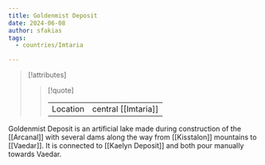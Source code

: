 ```yaml
---
title: Goldenmist Deposit
date: 2024-06-08
author: sfakias
tags:
  - countries/Imtaria

---
```

> [!attributes]
> 
> > [!quote]
> >
> > | | |
> > | --- | --- |
> > | Location | central [[Imtaria]] |

Goldenmist Deposit is an artificial lake made during construction of the [[Arcanal]] with several dams along the way from [[Kisstalon]] mountains to [[Vaedar]]. It is connected to [[Kaelyn Deposit]] and both pour manually towards Vaedar.